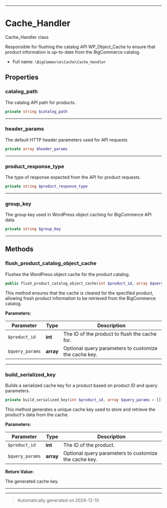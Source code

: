***

# Cache_Handler

Cache_Handler class

Responsible for flushing the catalog API WP_Object_Cache to ensure that product information is up-to-date
from the BigCommerce catalog.

* Full name: `\BigCommerce\Cache\Cache_Handler`



## Properties


### catalog_path

The catalog API path for products.

```php
private string $catalog_path
```






***

### header_params

The default HTTP header parameters used for API requests.

```php
private array $header_params
```






***

### product_response_type

The type of response expected from the API for product requests.

```php
private string $product_response_type
```






***

### group_key

The group key used in WordPress object caching for BigCommerce API data.

```php
private string $group_key
```






***

## Methods


### flush_product_catalog_object_cache

Flushes the WordPress object cache for the product catalog.

```php
public flush_product_catalog_object_cache(int $product_id, array $query_params = []): void
```

This method ensures that the cache is cleared for the specified product, allowing fresh product information
to be retrieved from the BigCommerce catalog.






**Parameters:**

| Parameter | Type | Description |
|-----------|------|-------------|
| `$product_id` | **int** | The ID of the product to flush the cache for. |
| `$query_params` | **array** | Optional query parameters to customize the cache key. |





***

### build_serialized_key

Builds a serialized cache key for a product based on product ID and query parameters.

```php
private build_serialized_key(int $product_id, array $query_params = []): string
```

This method generates a unique cache key used to store and retrieve the product's data from the cache.






**Parameters:**

| Parameter | Type | Description |
|-----------|------|-------------|
| `$product_id` | **int** | The ID of the product. |
| `$query_params` | **array** | Optional query parameters to customize the cache key. |


**Return Value:**

The generated cache key.




***


***
> Automatically generated on 2024-12-10

